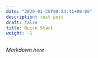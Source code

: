 ```yaml
---
date: "2020-01-28T00:34:41+09:00"
description: test post
draft: false
title: Quick Start
weight: -1
---
```


*Markdown here*
